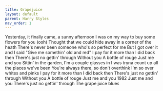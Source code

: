 ```yaml
---
title: Grapejuice
layout: default
parent: Harry Styles
nav_order: 1
---
```


Yesterday, it finally came, a sunny afternoon
I was on my way to buy some flowers for you (ooh)
Thought that we could hide away in a corner of the heath
There's never been someone who's so perfect for me
But I got over it and I said
"Give me somethin' old and red"
I pay for it more than I did back then
There's just no gettin' through
Without you
A bottle of rouge
Just me and you
Sittin' in the garden, I'm a couple glasses in
I was tryna count up all the places we've been
You're always there, so don't overthink
I'm so over whites and pinks
I pay for it more than I did back then
There's just no gettin' through
Without you
A bottle of rouge
Just me and you
1982
Just me and you
There's just no gettin' through
The grape juice blues